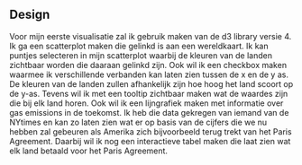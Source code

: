 ## Design

Voor mijn eerste visualisatie zal ik gebruik maken van de d3 library versie 4. Ik ga een scatterplot maken die gelinkd is aan een wereldkaart. Ik kan puntjes selecteren in mijn scatterplot waarbij de kleuren van de landen zichtbaar worden die daaraan gelinkd zijn. Ook wil ik een checkbox maken waarmee ik verschillende verbanden kan laten zien tussen de x en de y as. De kleuren van de landen zullen afhankelijk zijn hoe hoog het land scoort op de y-as. Tevens wil ik met een tooltip zichtbaar maken wat de waardes zijn die bij elk land horen. Ook wil ik een lijngrafiek maken met informatie over gas emissions in de toekomst. Ik heb die data gekregen van iemand van de NYtimes en kan zo laten zien wat er op basis van de cijfers die we nu hebben zal gebeuren als Amerika zich bijvoorbeeld terug trekt van het Paris Agreement. Daarbij wil ik nog een interactieve tabel maken die laat zien wat elk land betaald voor het Paris Agreement.
